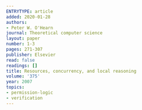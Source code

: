 ```yaml
---
ENTRYTYPE: article
added: 2020-01-28
authors:
- Peter W. O'Hearn
journal: Theoretical computer science
layout: paper
number: 1-3
pages: 271-307
publisher: Elsevier
read: false
readings: []
title: Resources, concurrency, and local reasoning
volume: '375'
year: 2007
topics:
- permission-logic
- verification
---
```

